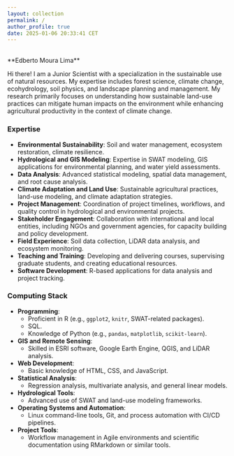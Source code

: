 ```yaml
---
layout: collection
permalink: /
author_profile: true
date: 2025-01-06 20:33:41 CET
---
```


<br/>
**Edberto Moura Lima**

Hi there! I am a Junior Scientist with a specialization in the sustainable use of natural resources. My expertise includes forest science, climate change, ecohydrology, soil physics, and landscape planning and management. My research primarily focuses on understanding how sustainable land-use practices can mitigate human impacts on the environment while enhancing agricultural productivity in the context of climate change.

### Expertise

- **Environmental Sustainability**: Soil and water management, ecosystem restoration, climate resilience.
- **Hydrological and GIS Modeling**: Expertise in SWAT modeling, GIS applications for environmental planning, and water yield assessments.
- **Data Analysis**: Advanced statistical modeling, spatial data management, and root cause analysis.
- **Climate Adaptation and Land Use**: Sustainable agricultural practices, land-use modeling, and climate adaptation strategies.
- **Project Management**: Coordination of project timelines, workflows, and quality control in hydrological and environmental projects.
- **Stakeholder Engagement**: Collaboration with international and local entities, including NGOs and government agencies, for capacity building and policy development.
- **Field Experience**: Soil data collection, LiDAR data analysis, and ecosystem monitoring.
- **Teaching and Training**: Developing and delivering courses, supervising graduate students, and creating educational resources.
- **Software Development**: R-based applications for data analysis and project tracking.

### Computing Stack

- **Programming**: 
  - Proficient in R (e.g., `ggplot2`, `knitr`, SWAT-related packages).
  - SQL.
  - Knowledge of Python (e.g., `pandas`, `matplotlib`, `scikit-learn`).
- **GIS and Remote Sensing**: 
  - Skilled in ESRI software, Google Earth Engine, QGIS, and LiDAR analysis.
- **Web Development**: 
  - Basic knowledge of HTML, CSS, and JavaScript.
- **Statistical Analysis**: 
  - Regression analysis, multivariate analysis, and general linear models.
- **Hydrological Tools**: 
  - Advanced use of SWAT and land-use modeling frameworks.
- **Operating Systems and Automation**: 
  - Linux command-line tools, Git, and process automation with CI/CD pipelines.
- **Project Tools**: 
  - Workflow management in Agile environments and scientific documentation using RMarkdown or similar tools.
